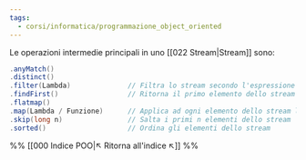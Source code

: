 ```yaml
---
tags:
  - corsi/informatica/programmazione_object_oriented
---
```

Le operazioni intermedie principali in uno [[022 Stream|Stream]] sono:
```Java
.anyMatch()
.distinct()
.filter(Lambda)              // Filtra lo stream secondo l'espressione lambda assegnata
.findFirst()                 // Ritorna il primo elemento dello stream
.flatmap()
.map(Lambda / Funzione)      // Applica ad ogni elemento dello stream l'espressione lambda o funzione assegnata
.skip(long n)                // Salta i primi n elementi dello stream
.sorted()                    // Ordina gli elementi dello stream
```

%%
[[000 Indice POO|↖ Ritorna all'indice ↖]]
%%
